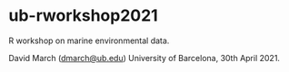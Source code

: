 # ub-rworkshop2021

R workshop on marine environmental data.

David March (dmarch@ub.edu)
University of Barcelona, 30th April 2021.

